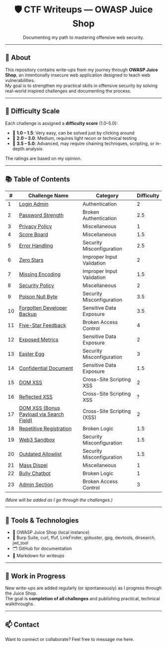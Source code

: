 <h1 align="center">🛡️ CTF Writeups — OWASP Juice Shop</h1>
<p align="center">Documenting my path to mastering offensive web security.</p>

---

## 🍹 About

This repository contains write-ups from my journey through **OWASP Juice Shop**, an intentionally insecure web application designed to teach web vulnerabilities.  
My goal is to strengthen my practical skills in offensive security by solving real-world inspired challenges and documenting the process.

---

## 🧮 Difficulty Scale

Each challenge is assigned a **difficulty score** (1.0–5.0):

- 🔹 **1.0 – 1.5**: Very easy, can be solved just by clicking around  
- 🔸 **2.0 – 3.0**: Medium, requires light recon or technical testing  
- 🔺 **3.5 – 5.0**: Advanced, may require chaining techniques, scripting, or in-depth analysis

The ratings are based on my opinion.

---

## 📚 Table of Contents

| #   | Challenge Name                                                              | Category                   | Difficulty |
| --- | --------------------------------------------------------------------------- | -------------------------- | ---------- |
| 1   | [Login Admin](All-Challenges/Login_Admin.md)                                | Authentication             | 2          |
| 2   | [Password Strength](All-Challenges/Password_Strength.md)                    | Broken Authentication      | 2.5        |
| 3   | [Privacy Policy](All-Challenges/Privacy_Policy.md)                          | Miscellaneous              | 1          |
| 4   | [Score Board](All-Challenges/Score_Board.md)                                | Miscellaneous              | 1.5        |
| 5   | [Error Handling](All-Challenges/Error_Handling.md)                          | Security Misconfiguration  | 2.5        |
| 6   | [Zero Stars](All-Challenges/Zero_Stars.md)                                  | Improper Input Validation  | 2          |
| 7   | [Missing Encoding](All-Challenges/Missing_Encoding.md)                      | Improper Input Validation  | 1.5        |
| 8   | [Security Policy](All-Challenges/Security_Policy.md)                        | Miscellaneous              | 2          |
| 9   | [Poison Null Byte](All-Challenges/Poison_Null_Byte.md)                      | Security Misconfiguration  | 3.5        |
| 10  | [Forgotten Developer Backup](All-Challenges/Forgotten_Developer_Backup.md)  | Sensitive Data Exposure    | 3.5        |
| 11  | [Five-Star Feedback](All-Challenges/Five-Star_Feedback.md)                  | Broken Access Control      | 4          |
| 12  | [Exposed Metrics](All-Challenges/Exposed_Metrics.md)                        | Sensitive Data Exposure    | 2          |
| 13  | [Easter Egg](All-Challenges/Easter_Egg.md)                                  | Security Misconfiguration  | 3          |
| 14  | [Confidential Document](All-Challenges/Confidential_Document.md)            | Sensitive Data Exposure    | 1.5        |
| 15  | [DOM XSS](All-Challenges/DOM_XSS.md)                                        | Cross-Site Scripting XSS   | 2          |
| 16  | [Reflected XSS](All-Challenges/Reflected_XSS.md)                            | Cross-Site Scripting XSS   | ?          |
| 17  | [DOM XSS (Bonus Payload via Search Field)](All-Challenges/Bonus_Payload.md) | Cross-Site Scripting (XSS) | 2          |
| 18  | [Repetitive Registration](All-Challenges/Repetitive_Registration.md)        | Broken Logic               | 1.5        |
| 19  | [Web3 Sandbox](All-Challenges/Web3_Sandbox.md)                              | Security Misconfiguration  | 1.5        |
| 20  | [Outdated Allowlist](All-Challenges/Outdated_Allowlist.md)                  | Security Misconfiguration  | 1.5        |
| 21  | [Mass Dispel](All-Challenges/Mass_Dispel.md)                                | Miscellaneous              | 1          |
| 22  | [Bully Chatbot](All-Challenges/Bully_Chatbot.md)                            | Broken Logic               | 1          |
| 23  | [Admin Section](All-Challenges/Admin_Section.md)                        	  | Broken Access Control      | 3          |

_(More will be added as I go through the challenges.)_

---

## 🧠 Tools & Technologies

- 🧪 OWASP Juice Shop (local instance)  
- 🧰 Burp Suite, curl, ffuf, LinkFinder, gobuster, gpg, devtools, dirsearch, jwt_tool
- 🗂️ GitHub for documentation  
- 📝 Markdown for writeups  

---

## 🚧 Work in Progress

New write-ups are added regularly (or spontaneously) as I progress through the Juice Shop.  
The goal is **completion of all challenges** and publishing practical, technical walkthroughs.

---

## 📫 Contact

Want to connect or collaborate? Feel free to message me here.
